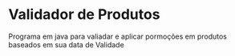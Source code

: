 # Validador de Produtos
 Programa em java para valiadar e aplicar pormoções em produtos baseados em sua data de Validade
